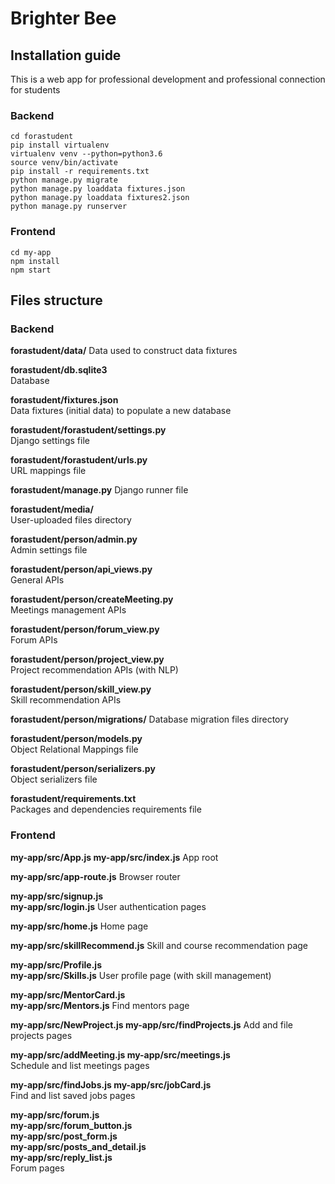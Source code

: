# Brighter Bee

## Installation guide  
  
This is a web app for professional development and professional connection for students
  
### Backend 
``` 
cd forastudent  
pip install virtualenv  
virtualenv venv --python=python3.6  
source venv/bin/activate  
pip install -r requirements.txt  
python manage.py migrate  
python manage.py loaddata fixtures.json  
python manage.py loaddata fixtures2.json  
python manage.py runserver  
```  
  
### Frontend  
  
```  
cd my-app  
npm install  
npm start  
```  
  
## Files structure  
  
### Backend  

 **forastudent/data/**
Data used to construct data fixtures

**forastudent/db.sqlite3**  
Database  
  
**forastudent/fixtures.json**  
Data fixtures (initial data) to populate a new database  
  
**forastudent/forastudent/settings.py**  
Django settings file
  
**forastudent/forastudent/urls.py**  
URL mappings file
  
**forastudent/manage.py**
Django runner file  
 
**forastudent/media/**  
User-uploaded files directory
  
**forastudent/person/admin.py**  
Admin settings file
  
**forastudent/person/api_views.py**  
General APIs
   
**forastudent/person/createMeeting.py**  
Meetings management APIs
  
**forastudent/person/forum_view.py**  
Forum APIs

**forastudent/person/project_view.py**  
Project recommendation APIs (with NLP)

**forastudent/person/skill_view.py**  
Skill recommendation APIs
  
**forastudent/person/migrations/**
Database migration files directory
  
**forastudent/person/models.py**  
Object Relational Mappings file
  
**forastudent/person/serializers.py**  
Object serializers file
  
**forastudent/requirements.txt**  
Packages and dependencies requirements file
  
  
### Frontend  

**my-app/src/App.js
my-app/src/index.js**
App root

**my-app/src/app-route.js** 
Browser router

 **my-app/src/signup.js**   
**my-app/src/login.js**
User authentication pages

**my-app/src/home.js**
Home page

**my-app/src/skillRecommend.js**
Skill and course recommendation page

**my-app/src/Profile.js  
my-app/src/Skills.js**
User profile page (with skill management)

**my-app/src/MentorCard.js  
my-app/src/Mentors.js** 
Find mentors page

**my-app/src/NewProject.js 
my-app/src/findProjects.js**
Add and file projects pages
  
**my-app/src/addMeeting.js
my-app/src/meetings.js**  
Schedule and list meetings pages
 
**my-app/src/findJobs.js 
my-app/src/jobCard.js**  
Find and list saved jobs pages
  
**my-app/src/forum.js  
my-app/src/forum_button.js  
my-app/src/post_form.js  
my-app/src/posts_and_detail.js  
my-app/src/reply_list.js**  
Forum pages
